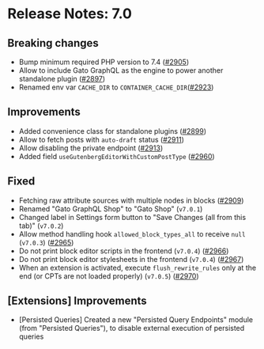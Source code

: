 # Release Notes: 7.0

## Breaking changes

- Bump minimum required PHP version to 7.4 ([#2905](https://github.com/GatoGraphQL/GatoGraphQL/pull/2905))
- Allow to include Gato GraphQL as the engine to power another standalone plugin ([#2897](https://github.com/GatoGraphQL/GatoGraphQL/pull/2897))
- Renamed env var `CACHE_DIR` to `CONTAINER_CACHE_DIR`([#2923](https://github.com/GatoGraphQL/GatoGraphQL/pull/2923))

## Improvements

- Added convenience class for standalone plugins ([#2899](https://github.com/GatoGraphQL/GatoGraphQL/pull/2899))
- Allow to fetch posts with `auto-draft` status ([#2911](https://github.com/GatoGraphQL/GatoGraphQL/pull/2911))
- Allow disabling the private endpoint ([#2913](https://github.com/GatoGraphQL/GatoGraphQL/pull/2913))
- Added field `useGutenbergEditorWithCustomPostType` ([#2960](https://github.com/GatoGraphQL/GatoGraphQL/pull/2960))

## Fixed

- Fetching raw attribute sources with multiple nodes in blocks ([#2909](https://github.com/GatoGraphQL/GatoGraphQL/pull/2909))
- Renamed "Gato GraphQL Shop" to "Gato Shop" (`v7.0.1`)
- Changed label in Settings form button to "Save Changes (all from this tab)" (`v7.0.2`)
- Allow method handling hook `allowed_block_types_all` to receive `null` (`v7.0.3`) ([#2965](https://github.com/GatoGraphQL/GatoGraphQL/pull/2965))
- Do not print block editor scripts in the frontend (`v7.0.4`) ([#2966](https://github.com/GatoGraphQL/GatoGraphQL/pull/2966))
- Do not print block editor stylesheets in the frontend (`v7.0.4`) ([#2967](https://github.com/GatoGraphQL/GatoGraphQL/pull/2967))
- When an extension is activated, execute `flush_rewrite_rules` only at the end (or CPTs are not loaded properly) (`v7.0.5`) ([#2970](https://github.com/GatoGraphQL/GatoGraphQL/pull/2970))

## [Extensions] Improvements

- [Persisted Queries] Created a new "Persisted Query Endpoints" module (from "Persisted Queries"), to disable external execution of persisted queries
